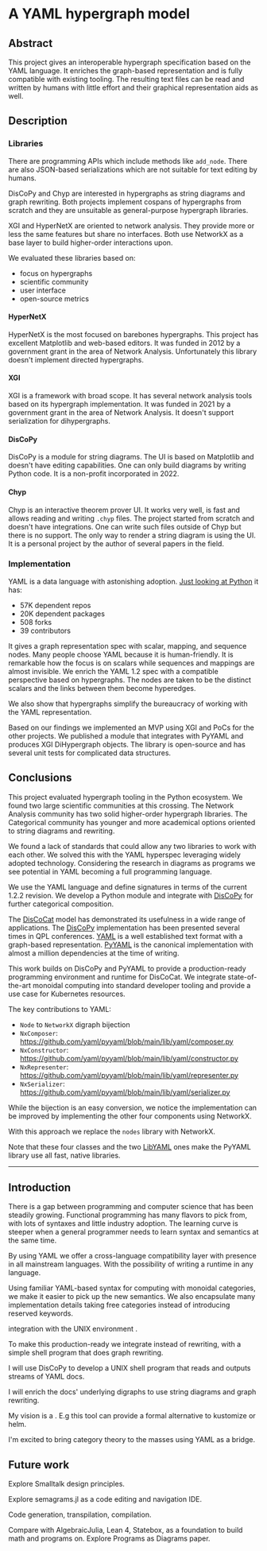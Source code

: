 # A YAML hypergraph model

## Abstract

This project gives an interoperable hypergraph specification based on the YAML language. It enriches the graph-based representation and is fully compatible with existing tooling. The resulting text files can be read and written by humans with little effort and their graphical representation aids as well.

## Description

### Libraries

There are programming APIs which include methods like `add_node`. There are also JSON-based serializations which are not suitable for text editing by humans.

DisCoPy and Chyp are interested in hypergraphs as string diagrams and graph rewriting. Both projects implement cospans of hypergraphs from scratch and they are unsuitable as general-purpose hypergraph libraries.

XGI and HyperNetX are oriented to network analysis. They provide more or less the same features but share no interfaces. Both use NetworkX as a base layer to build higher-order interactions upon.

We evaluated these libraries based on:
* focus on hypergraphs
* scientific community
* user interface
* open-source metrics

#### HyperNetX

HyperNetX is the most focused on barebones hypergraphs. This project has excellent Matplotlib and web-based editors. It was funded in 2012 by a government grant in the area of Network Analysis. Unfortunately this library doesn't implement directed hypergraphs.

#### XGI

XGI is a framework with broad scope. It has several network analysis tools based on its hypergraph implementation. It was funded in 2021 by a government grant in the area of Network Analysis. It doesn't support serialization for dihypergraphs.

#### DisCoPy

DisCoPy is a module for string diagrams. The UI is based on Matplotlib and doesn't have editing capabilities. One can only build diagrams by writing Python code. It is a non-profit incorporated in 2022.

#### Chyp

Chyp is an interactive theorem prover UI. It works very well, is fast and allows reading and writing `.chyp` files. The project started from scratch and doesn't have integrations. One can write such files outside of Chyp but there is no support. The only way to render a string diagram is using the UI. It is a personal project by the author of several papers in the field.

### Implementation

YAML is a data language with astonishing adoption. [Just looking at Python](https://libraries.io/pypi/PyYAML) it has:
* 57K dependent repos
* 20K dependent packages
* 508 forks
* 39 contributors

It gives a graph representation spec with scalar, mapping, and sequence nodes. Many people choose YAML because it is human-friendly. It is remarkable how the focus is on scalars while sequences and mappings are almost invisible. We enrich the YAML 1.2 spec with a compatible perspective based on hypergraphs. The nodes are taken to be the distinct scalars and the links between them become hyperedges.

We also show that hypergraphs simplify the bureaucracy of working with the YAML representation.

Based on our findings we implemented an MVP using XGI and PoCs for the other projects. We published a module that integrates with PyYAML and produces XGI DiHypergraph objects. The library is open-source and has several unit tests for complicated data structures.

## Conclusions

This project evaluated hypergraph tooling in the Python ecosystem. We found two large scientific communities at this crossing. The Network Analysis community has two solid higher-order hypergraph libraries. The Categorical community has younger and more academical options oriented to string diagrams and rewriting.

We found a lack of standards that could allow any two libraries to work with each other. We solved this with the YAML hyperspec leveraging widely adopted technology. Considering the research in diagrams as programs we see potential in YAML becoming a full programming language.




We use the YAML language and define signatures in terms of the current 1.2.2 revision. We develop a Python module and integrate with [DisCoPy] for further categorical composition.

The [DisCoCat] model has demonstrated its usefulness in a wide range of applications. The [DisCoPy] implementation has been presented several times in QPL conferences. [YAML] is a well established text format with a graph-based representation. [PyYAML] is the canonical implementation with almost a million dependencies at the time of writing.

This work builds on DisCoPy and PyYAML to provide a production-ready programming environment and runtime for DisCoCat. We integrate state-of-the-art monoidal computing into standard developer tooling and provide a use case for Kubernetes resources.

The key contributions to YAML:
* `Node` to `NetworkX` digraph bijection
* `NxComposer`: https://github.com/yaml/pyyaml/blob/main/lib/yaml/composer.py
* `NxConstructor`: https://github.com/yaml/pyyaml/blob/main/lib/yaml/constructor.py
* `NxRepresenter`: https://github.com/yaml/pyyaml/blob/main/lib/yaml/representer.py
* `NxSerializer`: https://github.com/yaml/pyyaml/blob/main/lib/yaml/serializer.py

While the bijection is an easy conversion, we notice the implementation can be improved by implementing the other four components using NetworkX.

With this approach we replace the `nodes` library with NetworkX.

Note that these four classes and the two [LibYAML](https://pyyaml.org/wiki/LibYAML) ones make the PyYAML library use all fast, native libraries.


---



## Introduction

There is a gap between programming and computer science that has been steadily growing. Functional programming has many flavors to pick from, with lots of syntaxes and little industry adoption. The learning curve is steeper when a general programmer needs to learn syntax and semantics at the same time.



By using YAML we offer a cross-language compatibility layer with presence in all mainstream languages. With the possibility of writing a runtime in any language.

Using familiar YAML-based syntax for computing with monoidal categories, we make it easier to pick up the new semantics. We also encapsulate many implementation details taking free categories instead of introducing reserved keywords.

integration with the UNIX environment .

To make this production-ready we integrate instead of rewriting, with a simple shell program that does graph rewriting.

I will use DisCoPy to develop a UNIX shell program that reads and outputs streams of YAML docs.

I will enrich the docs' underlying digraphs to use string diagrams and graph rewriting.

My vision is a . E.g this tool can provide a formal alternative to kustomize or helm.

I'm excited to bring category theory to the masses using YAML as a bridge.

## Future work

Explore Smalltalk design principles.

Explore semagrams.jl as a code editing and navigation IDE.

Code generation, transpilation, compilation.

Compare with AlgebraicJulia, Lean 4, Statebox, as a foundation to build math and programs on. Explore Programs as Diagrams paper.

[DisCoCat]: https://arxiv.org/abs/1003.4394
[DisCoPy]: https://arxiv.org/abs/2005.02975
[YAML]: https://yaml.org/spec/1.2.2/
[PyYAML]: https://github.com/yaml/pyyaml